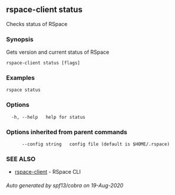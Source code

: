 ## rspace-client status

Checks status of RSpace

### Synopsis

Gets version and current status of RSpace

```
rspace-client status [flags]
```

### Examples

```
rspace status
```

### Options

```
  -h, --help   help for status
```

### Options inherited from parent commands

```
      --config string   config file (default is $HOME/.rspace)
```

### SEE ALSO

* [rspace-client](rspace-client.md)	 - RSpace CLI

###### Auto generated by spf13/cobra on 19-Aug-2020
